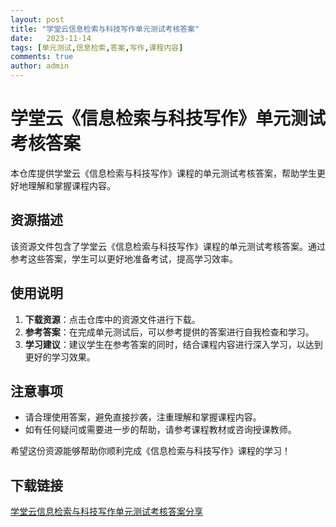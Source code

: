 ```yaml
---
layout: post
title: "学堂云信息检索与科技写作单元测试考核答案"
date:   2023-11-14
tags: [单元测试,信息检索,答案,写作,课程内容]
comments: true
author: admin
---
```

# 学堂云《信息检索与科技写作》单元测试考核答案

本仓库提供学堂云《信息检索与科技写作》课程的单元测试考核答案，帮助学生更好地理解和掌握课程内容。

## 资源描述

该资源文件包含了学堂云《信息检索与科技写作》课程的单元测试考核答案。通过参考这些答案，学生可以更好地准备考试，提高学习效率。

## 使用说明

1. **下载资源**：点击仓库中的资源文件进行下载。
2. **参考答案**：在完成单元测试后，可以参考提供的答案进行自我检查和学习。
3. **学习建议**：建议学生在参考答案的同时，结合课程内容进行深入学习，以达到更好的学习效果。

## 注意事项

- 请合理使用答案，避免直接抄袭，注重理解和掌握课程内容。
- 如有任何疑问或需要进一步的帮助，请参考课程教材或咨询授课教师。

希望这份资源能够帮助你顺利完成《信息检索与科技写作》课程的学习！

## 下载链接

[学堂云信息检索与科技写作单元测试考核答案分享](https://pan.quark.cn/s/1fbf5aa602a1)